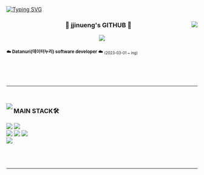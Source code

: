 
[![Typing SVG](https://readme-typing-svg.demolab.com?font=Fira+Code&pause=1000&width=435&lines=Hello+World!;Every+Second+Counts)](https://git.io/typing-svg)

<div align="center">

  <img align="right" src="https://github-readme-stats.vercel.app/api?username=Gomsac&show_icons=true&theme=transparent&hide="/>

  ### 🐹 jjinueng's GITHUB 🐹

 <a href="https://github.com/Gomsac"><img src="https://hits.seeyoufarm.com/api/count/incr/badge.svg?url=https%3A%2F%2Fgithub.com%2FGomsac&count_bg=%23000000&title_bg=%23000000&icon=github.svg&icon_color=%23E7E7E7&title=GitHub&edge_flat=false)"/></a> 


<div align="left">
  
<sub>**☁️ Datanuri(데이터누리) software developer ☁️**</sub> <sub><sub>(2023-03-01 ~ ing)</sub></sub>

 <br>
 <br>
  <br>
</div>
</div>

 ---

 <br>

<img align="left" src="https://github-readme-stats.vercel.app/api/top-langs/?username=Gomsac&theme=transparent&exclude_repo=Computer-Science-Engineering&layout=compact&langs_count=10"/></a>

<div align="left">

### MAIN STACK🛠️
<img src="https://img.shields.io/badge/HTML5-E34F26?style=for-the-badge&logo=html5&logoColor=white"/>
<img src="https://img.shields.io/badge/CSS3-1572B6?style=for-the-badge&logo=css3&logoColor=white"/>
<br>
<img src="https://img.shields.io/badge/JavaScript-F7DF1E?style=for-the-badge&logo=javascript&logoColor=white"/></a>
<img src="https://img.shields.io/badge/Typescript-3178C6?style=for-the-badge&logo=typescript&logoColor=white"/>
<img src="https://img.shields.io/badge/react-%2361DAFB.svg?&style=for-the-badge&logo=react&logoColor=white" />
<br>
<img src="https://img.shields.io/badge/C++-00599C?style=for-the-badge&logo=C%2B%2B&logoColor=white"/></a>
<br>
<br><br><br>

---








    
 
